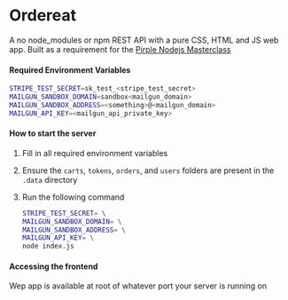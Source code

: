 # Ordereat
A no node_modules or npm REST API with a pure CSS, HTML and JS web app. Built as a requirement for the [Pirple Nodejs Masterclass](https://pirple.thinkific.com/courses/the-nodejs-master-class)

#### Required Environment Variables
```bash
STRIPE_TEST_SECRET=sk_test_<stripe_test_secret>
MAILGUN_SANDBOX_DOMAIN=sandbox<mailgun_domain>
MAILGUN_SANDBOX_ADDRESS=<something>@<mailgun_domain>
MAILGUN_API_KEY=<mailgun_api_private_key>
```

#### How to start the server
1. Fill in all required environment variables
2. Ensure the `carts`, `tokens`, `orders`, and `users` folders are present in the `.data` directory

3. Run the following command
    ```bash
    STRIPE_TEST_SECRET= \
    MAILGUN_SANDBOX_DOMAIN= \
    MAILGUN_SANDBOX_ADDRESS= \
    MAILGUN_API_KEY= \
    node index.js
    ```
#### Accessing the frontend
Wep app is available at root of whatever port your server is running on
